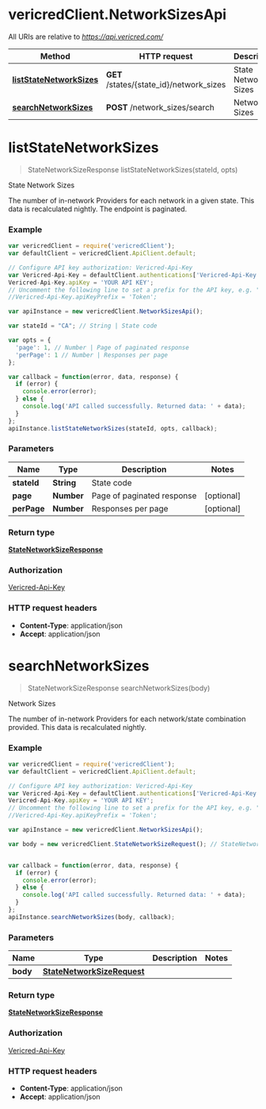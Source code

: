 # vericredClient.NetworkSizesApi

All URIs are relative to *https://api.vericred.com/*

Method | HTTP request | Description
------------- | ------------- | -------------
[**listStateNetworkSizes**](NetworkSizesApi.md#listStateNetworkSizes) | **GET** /states/{state_id}/network_sizes | State Network Sizes
[**searchNetworkSizes**](NetworkSizesApi.md#searchNetworkSizes) | **POST** /network_sizes/search | Network Sizes


<a name="listStateNetworkSizes"></a>
# **listStateNetworkSizes**
> StateNetworkSizeResponse listStateNetworkSizes(stateId, opts)

State Network Sizes

The number of in-network Providers for each network in a given state. This data is recalculated nightly.  The endpoint is paginated.

### Example
```javascript
var vericredClient = require('vericredClient');
var defaultClient = vericredClient.ApiClient.default;

// Configure API key authorization: Vericred-Api-Key
var Vericred-Api-Key = defaultClient.authentications['Vericred-Api-Key'];
Vericred-Api-Key.apiKey = 'YOUR API KEY';
// Uncomment the following line to set a prefix for the API key, e.g. "Token" (defaults to null)
//Vericred-Api-Key.apiKeyPrefix = 'Token';

var apiInstance = new vericredClient.NetworkSizesApi();

var stateId = "CA"; // String | State code

var opts = { 
  'page': 1, // Number | Page of paginated response
  'perPage': 1 // Number | Responses per page
};

var callback = function(error, data, response) {
  if (error) {
    console.error(error);
  } else {
    console.log('API called successfully. Returned data: ' + data);
  }
};
apiInstance.listStateNetworkSizes(stateId, opts, callback);
```

### Parameters

Name | Type | Description  | Notes
------------- | ------------- | ------------- | -------------
 **stateId** | **String**| State code | 
 **page** | **Number**| Page of paginated response | [optional] 
 **perPage** | **Number**| Responses per page | [optional] 

### Return type

[**StateNetworkSizeResponse**](StateNetworkSizeResponse.md)

### Authorization

[Vericred-Api-Key](../README.md#Vericred-Api-Key)

### HTTP request headers

 - **Content-Type**: application/json
 - **Accept**: application/json

<a name="searchNetworkSizes"></a>
# **searchNetworkSizes**
> StateNetworkSizeResponse searchNetworkSizes(body)

Network Sizes

The number of in-network Providers for each network/state combination provided. This data is recalculated nightly.

### Example
```javascript
var vericredClient = require('vericredClient');
var defaultClient = vericredClient.ApiClient.default;

// Configure API key authorization: Vericred-Api-Key
var Vericred-Api-Key = defaultClient.authentications['Vericred-Api-Key'];
Vericred-Api-Key.apiKey = 'YOUR API KEY';
// Uncomment the following line to set a prefix for the API key, e.g. "Token" (defaults to null)
//Vericred-Api-Key.apiKeyPrefix = 'Token';

var apiInstance = new vericredClient.NetworkSizesApi();

var body = new vericredClient.StateNetworkSizeRequest(); // StateNetworkSizeRequest | 


var callback = function(error, data, response) {
  if (error) {
    console.error(error);
  } else {
    console.log('API called successfully. Returned data: ' + data);
  }
};
apiInstance.searchNetworkSizes(body, callback);
```

### Parameters

Name | Type | Description  | Notes
------------- | ------------- | ------------- | -------------
 **body** | [**StateNetworkSizeRequest**](StateNetworkSizeRequest.md)|  | 

### Return type

[**StateNetworkSizeResponse**](StateNetworkSizeResponse.md)

### Authorization

[Vericred-Api-Key](../README.md#Vericred-Api-Key)

### HTTP request headers

 - **Content-Type**: application/json
 - **Accept**: application/json

